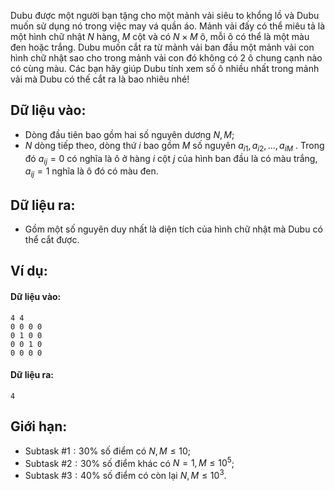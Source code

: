 <!--**<center>CSP Open Contest 2</center>**-->

Dubu được một người bạn tặng cho một mảnh vải siêu to khổng lồ và Dubu muốn sử dụng nó trong việc may vá quần áo. Mảnh vải đấy có thể miêu tả là một hình chữ nhật $N$ hàng, $M$ cột và có $N × M$ ô, mỗi ô có thể là một màu đen hoặc trắng. Dubu muốn cắt ra từ mảnh vải ban đầu một mảnh vải con hình chữ nhật sao cho trong mảnh vải con đó không có $2$ ô chung cạnh nào có cùng màu. Các bạn hãy giúp Dubu tính xem số ô nhiều nhất trong mảnh vải mà Dubu có thế cắt ra là bao nhiêu nhé!

## Dữ liệu vào:
- Dòng đầu tiên bao gồm hai số nguyên dương $N, M$;
- $N$ dòng tiếp theo, dòng thứ $i$ bao gồm $M$ số nguyên $a_{i1}, a_{i2}, …, a_{iM}$ . Trong đó $a_{ij} = 0$ có nghĩa là ô ở hàng $i$ cột $j$ của hình ban đầu là có màu trắng, $a_{ij} = 1$ nghĩa là ô đó có màu đen.

## Dữ liệu ra:
- Gồm một số nguyên duy nhất là diện tích của hình chữ nhật mà Dubu có thể cắt được.

## Ví dụ:
#### Dữ liệu vào:
```
4 4
0 0 0 0
0 1 0 0
0 0 1 0
0 0 0 0
```

#### Dữ liệu ra:
```
4
```

## Giới hạn:
- Subtask $\#1: 30\%$ số điểm có $N, M ≤ 10$;
- Subtask $\#2: 30\%$ số điểm khác có $N = 1, M ≤ 10^5$;
- Subtask $\#3: 40\%$ số điểm có còn lại $N, M ≤ 10^3$.